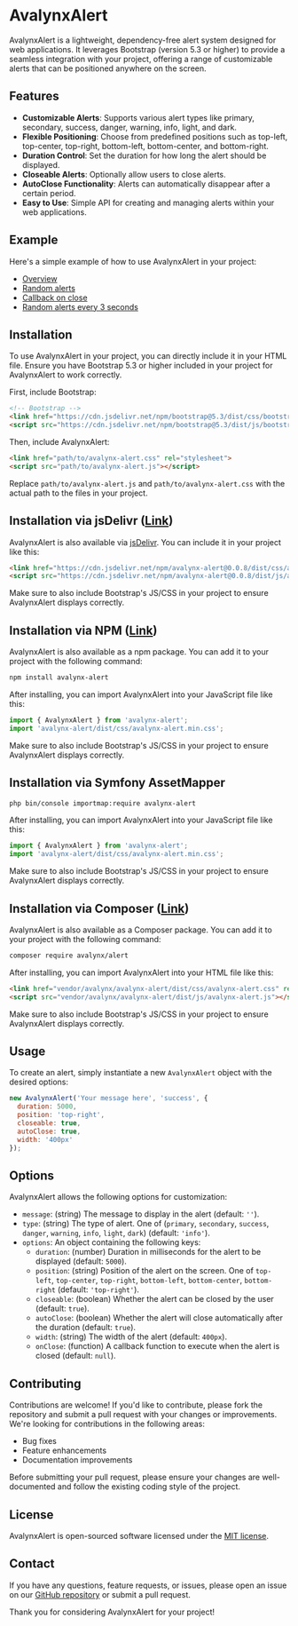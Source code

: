 # AvalynxAlert

AvalynxAlert is a lightweight, dependency-free alert system designed for web applications. It leverages Bootstrap (version 5.3 or higher) to provide a seamless integration with your project, offering a range of customizable alerts that can be positioned anywhere on the screen.

## Features

- **Customizable Alerts**: Supports various alert types like primary, secondary, success, danger, warning, info, light, and dark.
- **Flexible Positioning**: Choose from predefined positions such as top-left, top-center, top-right, bottom-left, bottom-center, and bottom-right.
- **Duration Control**: Set the duration for how long the alert should be displayed.
- **Closeable Alerts**: Optionally allow users to close alerts.
- **AutoClose Functionality**: Alerts can automatically disappear after a certain period.
- **Easy to Use**: Simple API for creating and managing alerts within your web applications.

## Example

Here's a simple example of how to use AvalynxAlert in your project:

* [Overview](https://avalynx-alert.jbs-newmedia.de/examples/index.html)
* [Random alerts](https://avalynx-alert.jbs-newmedia.de/examples/random-alerts.html)
* [Callback on close](https://avalynx-alert.jbs-newmedia.de/examples/callback-onclose.html)
* [Random alerts every 3 seconds](https://avalynx-alert.jbs-newmedia.de/examples/random-alerts-every-3s.html)

## Installation

To use AvalynxAlert in your project, you can directly include it in your HTML file. Ensure you have Bootstrap 5.3 or higher included in your project for AvalynxAlert to work correctly.

First, include Bootstrap:

```html
<!-- Bootstrap -->
<link href="https://cdn.jsdelivr.net/npm/bootstrap@5.3/dist/css/bootstrap.min.css" rel="stylesheet">
<script src="https://cdn.jsdelivr.net/npm/bootstrap@5.3/dist/js/bootstrap.bundle.min.js"></script>
```

Then, include AvalynxAlert:

```html
<link href="path/to/avalynx-alert.css" rel="stylesheet">
<script src="path/to/avalynx-alert.js"></script>
```

Replace `path/to/avalynx-alert.js` and `path/to/avalynx-alert.css` with the actual path to the files in your project.

## Installation via jsDelivr ([Link](https://cdn.jsdelivr.net/npm/avalynx-alert/))

AvalynxAlert is also available via [jsDelivr](https://www.jsdelivr.com/). You can include it in your project like this:

```html
<link href="https://cdn.jsdelivr.net/npm/avalynx-alert@0.0.8/dist/css/avalynx-alert.css" rel="stylesheet">
<script src="https://cdn.jsdelivr.net/npm/avalynx-alert@0.0.8/dist/js/avalynx-alert.js"></script>
```

Make sure to also include Bootstrap's JS/CSS in your project to ensure AvalynxAlert displays correctly.

## Installation via NPM ([Link](https://www.npmjs.com/package/avalynx-alert))

AvalynxAlert is also available as a npm package. You can add it to your project with the following command:

```bash
npm install avalynx-alert
```

After installing, you can import AvalynxAlert into your JavaScript file like this:

```javascript
import { AvalynxAlert } from 'avalynx-alert';
import 'avalynx-alert/dist/css/avalynx-alert.min.css';
```

Make sure to also include Bootstrap's JS/CSS in your project to ensure AvalynxAlert displays correctly.

## Installation via Symfony AssetMapper

```bash
php bin/console importmap:require avalynx-alert
```

After installing, you can import AvalynxAlert into your JavaScript file like this:

```javascript
import { AvalynxAlert } from 'avalynx-alert';
import 'avalynx-alert/dist/css/avalynx-alert.min.css';
```

Make sure to also include Bootstrap's JS/CSS in your project to ensure AvalynxAlert displays correctly.

## Installation via Composer ([Link](https://packagist.org/packages/avalynx/avalynx-alert))

AvalynxAlert is also available as a Composer package. You can add it to your project with the following command:

```bash
composer require avalynx/alert
```

After installing, you can import AvalynxAlert into your HTML file like this:

```html
<link href="vendor/avalynx/avalynx-alert/dist/css/avalynx-alert.css" rel="stylesheet">
<script src="vendor/avalynx/avalynx-alert/dist/js/avalynx-alert.js"></script>
``` 

Make sure to also include Bootstrap's JS/CSS in your project to ensure AvalynxAlert displays correctly.

## Usage

To create an alert, simply instantiate a new `AvalynxAlert` object with the desired options:

```javascript
new AvalynxAlert('Your message here', 'success', {
  duration: 5000,
  position: 'top-right',
  closeable: true,
  autoClose: true,
  width: '400px'
});
```

## Options

AvalynxAlert allows the following options for customization:

- `message`: (string) The message to display in the alert (default: `''`).
- `type`: (string) The type of alert. One of (`primary`, `secondary`, `success`, `danger`, `warning`, `info`, `light`, `dark`) (default: `'info'`).
- `options`: An object containing the following keys:
    - `duration`: (number) Duration in milliseconds for the alert to be displayed (default: `5000`).
    - `position`: (string) Position of the alert on the screen. One of `top-left`, `top-center`, `top-right`, `bottom-left`, `bottom-center`, `bottom-right` (default: `'top-right'`).
    - `closeable`: (boolean) Whether the alert can be closed by the user (default: `true`).
    - `autoClose`: (boolean) Whether the alert will close automatically after the duration (default: `true`).
    - `width`: (string) The width of the alert (default: `400px`).
    - `onClose`: (function) A callback function to execute when the alert is closed (default: `null`).

## Contributing

Contributions are welcome! If you'd like to contribute, please fork the repository and submit a pull request with your changes or improvements. We're looking for contributions in the following areas:

- Bug fixes
- Feature enhancements
- Documentation improvements

Before submitting your pull request, please ensure your changes are well-documented and follow the existing coding style of the project.

## License

AvalynxAlert is open-sourced software licensed under the [MIT license](LICENSE).

## Contact

If you have any questions, feature requests, or issues, please open an issue on our [GitHub repository](https://github.com/avalynx/avalynx-alert/issues) or submit a pull request.

Thank you for considering AvalynxAlert for your project!
